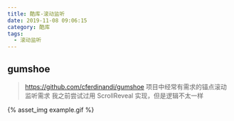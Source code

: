 ```yaml
---
title: 酷库-滚动监听
date: 2019-11-08 09:06:15
category: 酷库
tags:
  - 滚动监听
---
```


## gumshoe
> https://github.com/cferdinandi/gumshoe
> 项目中经常有需求的锚点滚动监听需求
> 我之前尝试过用 ScrollReveal 实现，但是逻辑不太一样

{% asset_img example.gif %}
